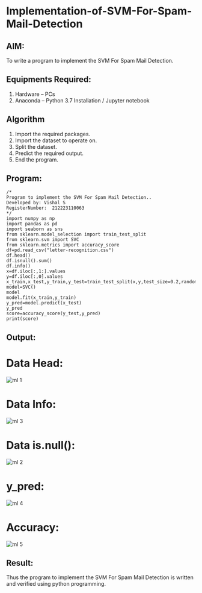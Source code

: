 # Implementation-of-SVM-For-Spam-Mail-Detection

## AIM:
To write a program to implement the SVM For Spam Mail Detection.

## Equipments Required:
1. Hardware – PCs
2. Anaconda – Python 3.7 Installation / Jupyter notebook

## Algorithm
1. Import the required packages.
2. Import the dataset to operate on.
3. Split the dataset.
4. Predict the required output.
5. End the program.


## Program:
```
/*
Program to implement the SVM For Spam Mail Detection..
Developed by: Vishal S
RegisterNumber:  212223110063
*/
import numpy as np
import pandas as pd
import seaborn as sns
from sklearn.model_selection import train_test_split
from sklearn.svm import SVC
from sklearn.metrics import accuracy_score
df=pd.read_csv("letter-recognition.csv")
df.head()
df.isnull().sum()
df.info()
x=df.iloc[:,1:].values
y=df.iloc[:,0].values
x_train,x_test,y_train,y_test=train_test_split(x,y,test_size=0.2,random_state=1)
model=SVC()
model
model.fit(x_train,y_train)
y_pred=model.predict(x_test)
y_pred
score=accuracy_score(y_test,y_pred)
print(score)
```

## Output:
# Data Head:
![ml 1](https://github.com/vishal23000591/Implementation-of-SVM-For-Spam-Mail-Detection/assets/147139719/3f106c29-a7a9-4f81-a997-f99e71b63d44)
# Data Info:
![ml 3](https://github.com/vishal23000591/Implementation-of-SVM-For-Spam-Mail-Detection/assets/147139719/1eb42fb4-d7c8-4bb2-a7dd-86ccfa69bdb5)
# Data is.null():
![ml 2](https://github.com/vishal23000591/Implementation-of-SVM-For-Spam-Mail-Detection/assets/147139719/01fe0ec5-c3c5-4eef-ae3c-78833b92b8b2)
# y_pred:
![ml 4](https://github.com/vishal23000591/Implementation-of-SVM-For-Spam-Mail-Detection/assets/147139719/da84180e-7b85-43b4-a976-359dd250b5af)
# Accuracy:
![ml 5](https://github.com/vishal23000591/Implementation-of-SVM-For-Spam-Mail-Detection/assets/147139719/39a003ca-cbb4-4d32-a45a-4de0e76858fd)


## Result:
Thus the program to implement the SVM For Spam Mail Detection is written and verified using python programming.
